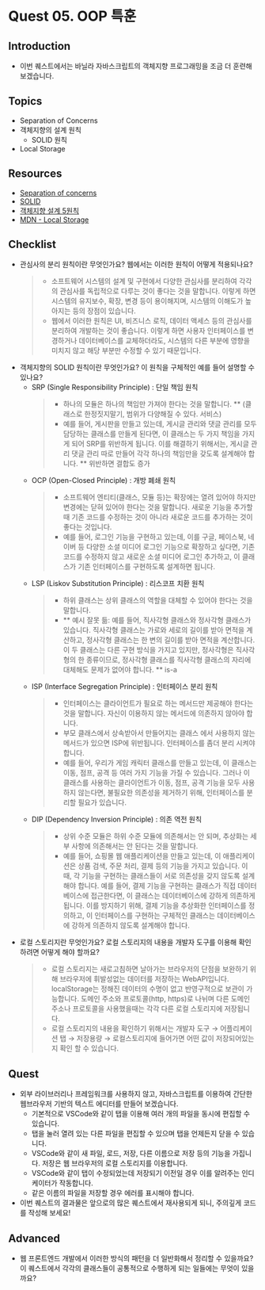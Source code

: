 # Quest 05. OOP 특훈

## Introduction

- 이번 퀘스트에서는 바닐라 자바스크립트의 객체지향 프로그래밍을 조금 더 훈련해 보겠습니다.

## Topics

- Separation of Concerns
- 객체지향의 설계 원칙
  - SOLID 원칙
- Local Storage

## Resources

- [Separation of concerns](https://jonbellah.com/articles/separation-of-concerns/)
- [SOLID](https://en.wikipedia.org/wiki/SOLID)
- [객체지향 설계 5원칙](https://webdoli.tistory.com/210)
- [MDN - Local Storage](https://developer.mozilla.org/ko/docs/Web/API/Window/localStorage)

## Checklist

- 관심사의 분리 원칙이란 무엇인가요? 웹에서는 이러한 원칙이 어떻게 적용되나요?
  > - 소프트웨어 시스템의 설계 및 구현에서 다양한 관심사를 분리하여 각각의 관심사를 독립적으로 다루는 것이 좋다는 것을 말합니다. 이렇게 하면 시스템의 유지보수, 확장, 변경 등이 용이해지며, 시스템의 이해도가 높아지는 등의 장점이 있습니다.
  > - 웹에서 이러한 원칙은 UI, 비즈니스 로직, 데이터 액세스 등의 관심사를 분리하여 개발하는 것이 좋습니다. 이렇게 하면 사용자 인터페이스를 변경하거나 데이터베이스를 교체하더라도, 시스템의 다른 부분에 영향을 미치지 않고 해당 부분만 수정할 수 있기 때문입니다.
- 객체지향의 SOLID 원칙이란 무엇인가요? 이 원칙을 구체적인 예를 들어 설명할 수 있나요?
  - SRP (Single Responsibility Principle) : 단일 책임 원칙
    > - 하나의 모듈은 하나의 책임만 가져야 한다는 것을 말합니다. \*\* (클래스로 한정짓지말기, 범위가 다양해질 수 있다. 서비스)
    > - 예를 들어, 게시판을 만들고 있는데, 게시글 관리와 댓글 관리를 모두 담당하는 클래스를 만들게 된다면, 이 클래스는 두 가지 책임을 가지게 되어 SRP를 위반하게 됩니다. 이를 해결하기 위해서는, 게시글 관리 댓글 관리 따로 만들어 각각 하나의 책임만을 갖도록 설계해야 합니다.
    >   \*\* 위반하면 결합도 증가
  - OCP (Open-Closed Principle) : 개방 폐쇄 원칙
    > - 소프트웨어 엔티티(클래스, 모듈 등)는 확장에는 열려 있어야 하지만 변경에는 닫혀 있어야 한다는 것을 말합니다. 새로운 기능을 추가할 때 기존 코드를 수정하는 것이 아니라 새로운 코드를 추가하는 것이 좋다는 것입니다.
    > - 예를 들어, 로그인 기능을 구현하고 있는데, 이를 구글, 페이스북, 네이버 등 다양한 소셜 미디어 로그인 기능으로 확장하고 싶다면, 기존 코드를 수정하지 않고 새로운 소셜 미디어 로그인 추가하고, 이 클래스가 기존 인터페이스를 구현하도록 설계하면 됩니다.
  - LSP (Liskov Substitution Principle) : 리스코프 치환 원칙
    > - 하위 클래스는 상위 클래스의 역할을 대체할 수 있어야 한다는 것을 말합니다.
    > - \*\* 예시 잘못 듦: 예를 들어, 직사각형 클래스와 정사각형 클래스가 있습니다. 직사각형 클래스는 가로와 세로의 길이를 받아 면적을 계산하고, 정사각형 클래스는 한 변의 길이를 받아 면적을 계산합니다. 이 두 클래스는 다른 구현 방식을 가지고 있지만, 정사각형은 직사각형의 한 종류이므로, 정사각형 클래스를 직사각형 클래스의 자리에 대체해도 문제가 없어야 합니다.
    >   \*\* is-a
  - ISP (Interface Segregation Principle) : 인터페이스 분리 원칙
    > - 인터페이스는 클라이언트가 필요로 하는 메서드만 제공해야 한다는 것을 말합니다. 자신이 이용하지 않는 메서드에 의존하지 않아야 합니다.
    > - 부모 클래스에서 상속받아서 만들어지는 클래스 에서 사용하지 않는 메서드가 있으면 ISP에 위반됩니다. 인터페이스를 좀더 분리 시켜야 합니다.
    > - 예를 들어, 우리가 게임 캐릭터 클래스를 만들고 있는데, 이 클래스는 이동, 점프, 공격 등 여러 가지 기능을 가질 수 있습니다. 그러나 이 클래스를 사용하는 클라이언트가 이동, 점프, 공격 기능을 모두 사용하지 않는다면, 불필요한 의존성을 제거하기 위해, 인터페이스를 분리할 필요가 있습니다.
  - DIP (Dependency Inversion Principle) : 의존 역전 원칙
    > - 상위 수준 모듈은 하위 수준 모듈에 의존해서는 안 되며, 추상화는 세부 사항에 의존해서는 안 된다는 것을 말합니다.
    > - 예를 들어, 쇼핑몰 웹 애플리케이션을 만들고 있는데, 이 애플리케이션은 상품 검색, 주문 처리, 결제 등의 기능을 가지고 있습니다. 이 때, 각 기능을 구현하는 클래스들이 서로 의존성을 갖지 않도록 설계해야 합니다. 예를 들어, 결제 기능을 구현하는 클래스가 직접 데이터베이스에 접근한다면, 이 클래스는 데이터베이스에 강하게 의존하게 됩니다. 이를 방지하기 위해, 결제 기능을 추상화한 인터페이스를 정의하고, 이 인터페이스를 구현하는 구체적인 클래스는 데이터베이스에 강하게 의존하지 않도록 설계해야 합니다.
- 로컬 스토리지란 무엇인가요? 로컬 스토리지의 내용을 개발자 도구를 이용해 확인하려면 어떻게 해야 할까요?
  > - 로컬 스토리지는 새로고침하면 날아가는 브라우저의 단점을 보완하기 위해 브라우저에 휘발성없는 데이터를 저장하는 WebAPI입니다. localStorage는 정해진 데이터의 수명이 없고 반영구적으로 보관이 가능합니다. 도메인 주소와 프로토콜(http, https)로 나뉘며 다른 도메인 주소나 프로토콜을 사용했을때는 각각 다른 로컬 스토리지에 저장됩니다.
  > - 로컬 스토리지의 내용을 확인하기 위해서는 개발자 도구 → 어플리케이션 탭 → 저장용량 → 로컬스토리지에 들어가면 어떤 값이 저장되어있는지 확인 할 수 있습니다.

## Quest

- 외부 라이브러리나 프레임워크를 사용하지 않고, 자바스크립트를 이용하여 간단한 웹브라우저 기반의 텍스트 에디터를 만들어 보겠습니다.
  - 기본적으로 VSCode와 같이 탭을 이용해 여러 개의 파일을 동시에 편집할 수 있습니다.
  - 탭을 눌러 열려 있는 다른 파일을 편집할 수 있으며 탭을 언제든지 닫을 수 있습니다.
  - VSCode와 같이 새 파일, 로드, 저장, 다른 이름으로 저장 등의 기능을 가집니다. 저장은 웹 브라우저의 로컬 스토리지를 이용합니다.
  - VSCode와 같이 탭이 수정되었는데 저장되기 이전일 경우 이를 알려주는 인디케이터가 작동합니다.
  - 같은 이름의 파일을 저장할 경우 에러를 표시해야 합니다.
- 이번 퀘스트의 결과물은 앞으로의 많은 퀘스트에서 재사용되게 되니, 주의깊게 코드를 작성해 보세요!

## Advanced

- 웹 프론트엔드 개발에서 이러한 방식의 패턴을 더 일반화해서 정리할 수 있을까요? 이 퀘스트에서 각각의 클래스들이 공통적으로 수행하게 되는 일들에는 무엇이 있을까요?
